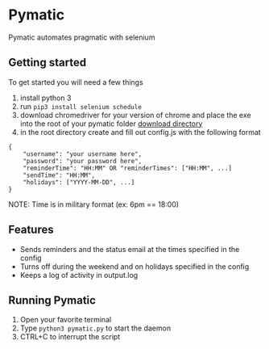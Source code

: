 # Pymatic

Pymatic automates pragmatic with selenium

## Getting started

To get started you will need a few things

1. install python 3
2. run `pip3 install selenium schedule`
4. download chromedriver for your version of chrome and place the exe into the 
   root of your pymatic folder [download directory](https://chromedriver.chromium.org/downloads)
3. in the root directory create and fill out config.js with the following format

```
{
    "username": "your username here",
    "password": "your password here",
    "reminderTime": "HH:MM" OR "reminderTimes": ["HH:MM", ...]
    "sendTime": "HH:MM",
    "holidays": ["YYYY-MM-DD", ...]
}
```

NOTE: Time is in military format (ex: 6pm == 18:00)

## Features

- Sends reminders and the status email at the times specified in the config
- Turns off during the weekend and on holidays specified in the config
- Keeps a log of activity in output.log

## Running Pymatic

1. Open your favorite terminal
2. Type `python3 pymatic.py` to start the daemon
3. CTRL+C to interrupt the script
